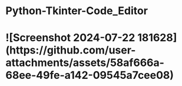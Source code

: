<h1>Python-Tkinter-Code_Editor<h1>
![Screenshot 2024-07-22 181628](https://github.com/user-attachments/assets/58af666a-68ee-49fe-a142-09545a7cee08)
